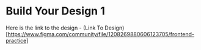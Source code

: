 # Build Your Design 1

Here is the link to the design - (Link To Design)[https://www.figma.com/community/file/1208269880606123705/frontend-practice]
